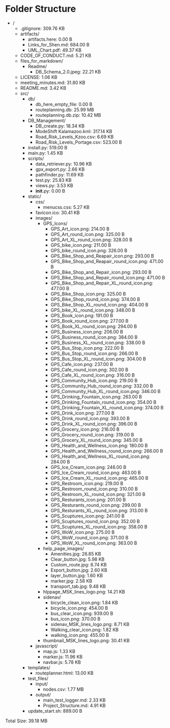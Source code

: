 # Folder Structure

- /
  - .gitignore: 309.76 KB
  - artifacts/
    - artifacts.here: 0.00 B
    - Links_for_Shen.md: 684.00 B
    - UML_Chart.pdf: 49.37 KB
  - CODE_OF_CONDUCT.md: 5.21 KB
  - files_for_markdown/
    - Readme/
      - DB_Schema_2.0.jpeg: 22.21 KB
  - LICENSE: 1.06 KB
  - meeting_minutes.md: 31.80 KB
  - README.md: 3.42 KB
  - src/
    - db/
      - db_here_empty_file: 0.00 B
      - routeplanning.db: 25.99 MB
      - routeplanning.db.zip: 10.42 MB
    - DB_Management/
      - DB_create.py: 18.34 KB
      - ModeShift Kalamazoo.kml: 317.14 KB
      - Road_Risk_Levels_Kzoo.csv: 6.69 KB
      - Road_Risk_Levels_Portage.csv: 523.00 B
    - install.py: 519.00 B
    - main.py: 1.45 KB
    - scripts/
      - data_retriever.py: 10.96 KB
      - gpx_export.py: 2.66 KB
      - pathfinder.py: 11.69 KB
      - test.py: 25.83 KB
      - views.py: 3.53 KB
      - __init__.py: 0.00 B
    - static/
      - css/
        - menucss.css: 5.27 KB
      - favicon.ico: 30.41 KB
      - images/
        - GPS_Icons/
          - GPS_Art_icon.png: 214.00 B
          - GPS_Art_round_icon.png: 325.00 B
          - GPS_Art_XL_round_icon.png: 328.00 B
          - GPS_bike_icon.png: 211.00 B
          - GPS_bike_round_icon.png: 326.00 B
          - GPS_Bike_Shop_and_Reapair_icon.png: 293.00 B
          - GPS_Bike_Shop_and_Reapair_round_icon.png: 471.00 B
          - GPS_Bike_Shop_and_Repair_icon.png: 293.00 B
          - GPS_Bike_Shop_and_Repair_round_icon.png: 471.00 B
          - GPS_Bike_Shop_and_Repair_XL_round_icon.png: 477.00 B
          - GPS_Bike_Shop_icon.png: 325.00 B
          - GPS_Bike_Shop_round_icon.png: 374.00 B
          - GPS_Bike_Shop_XL_round_icon.png: 404.00 B
          - GPS_bike_XL_round_icon.png: 348.00 B
          - GPS_Book_icon.png: 191.00 B
          - GPS_Book_round_icon.png: 277.00 B
          - GPS_Book_XL_round_icon.png: 294.00 B
          - GPS_Business_icon.png: 206.00 B
          - GPS_Business_round_icon.png: 384.00 B
          - GPS_Business_XL_round_icon.png: 338.00 B
          - GPS_Bus_Stop_icon.png: 222.00 B
          - GPS_Bus_Stop_round_icon.png: 266.00 B
          - GPS_Bus_Stop_XL_round_icon.png: 304.00 B
          - GPS_Cafe_icon.png: 237.00 B
          - GPS_Cafe_round_icon.png: 302.00 B
          - GPS_Cafe_XL_round_icon.png: 316.00 B
          - GPS_Community_Hub_icon.png: 219.00 B
          - GPS_Community_Hub_round_icon.png: 332.00 B
          - GPS_Community_Hub_XL_round_icon.png: 346.00 B
          - GPS_Drinking_Fountain_icon.png: 263.00 B
          - GPS_Drinking_Fountain_round_icon.png: 354.00 B
          - GPS_Drinking_Fountain_XL_round_icon.png: 374.00 B
          - GPS_Drink_icon.png: 277.00 B
          - GPS_Drink_round_icon.png: 393.00 B
          - GPS_Drink_XL_round_icon.png: 396.00 B
          - GPS_Grocery_icon.png: 216.00 B
          - GPS_Grocery_round_icon.png: 319.00 B
          - GPS_Grocery_XL_round_icon.png: 345.00 B
          - GPS_Health_and_Wellness_icon.png: 180.00 B
          - GPS_Health_and_Wellness_round_icon.png: 266.00 B
          - GPS_Health_and_Wellness_XL_round_icon.png: 284.00 B
          - GPS_Ice_Cream_icon.png: 246.00 B
          - GPS_Ice_Cream_round_icon.png: 463.00 B
          - GPS_Ice_Cream_XL_round_icon.png: 465.00 B
          - GPS_Restroom_icon.png: 219.00 B
          - GPS_Restroom_round_icon.png: 310.00 B
          - GPS_Restroom_XL_round_icon.png: 321.00 B
          - GPS_Resturants_icon.png: 201.00 B
          - GPS_Resturants_round_icon.png: 299.00 B
          - GPS_Resturants_XL_round_icon.png: 313.00 B
          - GPS_Scuptures_icon.png: 241.00 B
          - GPS_Scuptures_round_icon.png: 352.00 B
          - GPS_Scuptures_XL_round_icon.png: 358.00 B
          - GPS_WoW_icon.png: 275.00 B
          - GPS_WoW_round_icon.png: 371.00 B
          - GPS_WoW_XL_round_icon.png: 363.00 B
        - help_page_images/
          - Amenities.jpg: 26.85 KB
          - Clear_button.jpg: 5.98 KB
          - Custom_route.jpg: 8.74 KB
          - Export_button.jpg: 2.60 KB
          - layer_button.jpg: 1.60 KB
          - marker.jpg: 2.58 KB
          - transport_tab.jpg: 9.48 KB
        - hlppage_MSK_lines_logo.png: 14.21 KB
        - sidenav/
          - bicycle_clean_icon.png: 1.84 KB
          - bicycle_icon.png: 454.00 B
          - bus_clear_icon.png: 939.00 B
          - bus_icon.png: 370.00 B
          - sidenav_MSK_lines_logo.png: 8.71 KB
          - Walking_clear_icon.png: 1.82 KB
          - walking_icon.png: 455.00 B
        - thumbnail_MSK_lines_logo.png: 30.41 KB
      - javascript/
        - map.js: 1.33 KB
        - marker.js: 11.96 KB
        - navbar.js: 5.78 KB
    - templates/
      - routeplanner.html: 13.00 KB
    - test_files/
      - input/
        - nodes.csv: 1.77 MB
      - output/
        - main_test_logger.md: 2.33 KB
        - Project_Structure.md: 4.91 KB
    - update_start.sh: 889.00 B

Total Size: 39.18 MB
